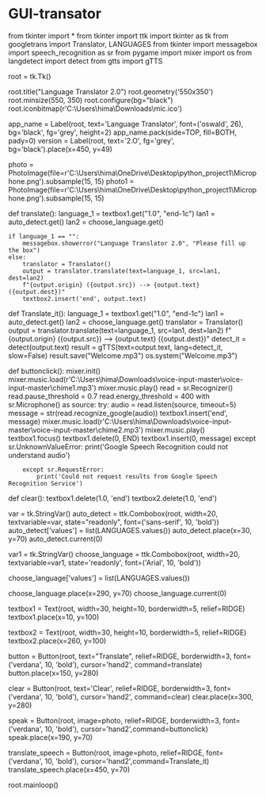 # GUI-transator

from tkinter import *
from tkinter import ttk
import tkinter as tk
from googletrans import Translator, LANGUAGES
from tkinter import messagebox
import speech_recognition as sr
from pygame import mixer
import os
from langdetect import detect
from gtts import gTTS

root = tk.Tk()

root.title("Language Translator 2.0")
root.geometry('550x350')
root.minsize(550, 350)
root.configure(bg="black")
root.iconbitmap(r'C:\Users\hima\Downloads\mic.ico')

app_name = Label(root, text='Language Translator', font=('oswald', 26), bg='black', fg='grey', height=2)
app_name.pack(side=TOP, fill=BOTH, pady=0)
version = Label(root, text='2.O', fg='grey', bg='black').place(x=450, y=49)

photo = PhotoImage(file=r'C:\Users\hima\OneDrive\Desktop\python_project1\Microphone.png').subsample(15, 15)
photo1 = PhotoImage(file=r'C:\Users\hima\OneDrive\Desktop\python_project1\Microphone.png').subsample(15, 15)

def translate():
    language_1 = textbox1.get("1.0", "end-1c")
    lan1 = auto_detect.get()
    lan2 = choose_language.get()

    if language_1 == "":
        messagebox.showerror("Language Translator 2.0", "Please fill up the box")
    else:
        translator = Translator()
        output = translator.translate(text=language_1, src=lan1, dest=lan2)
        f"{output.origin} ({output.src}) --> {output.text} ({output.dest})"
        textbox2.insert('end', output.text)


def Translate_it():
    language_1 = textbox1.get("1.0", "end-1c")
    lan1 = auto_detect.get()
    lan2 = choose_language.get()
    translator = Translator()
    output = translator.translate(text=language_1, src=lan1, dest=lan2)
    f"{output.origin} ({output.src}) --> {output.text} ({output.dest})"
    detect_it = detect(output.text)
    result = gTTS(text=output.text, lang=detect_it, slow=False)
    result.save("Welcome.mp3")
    os.system("Welcome.mp3")


def buttonclick():
    mixer.init()
    mixer.music.load(r'C:\Users\hima\Downloads\voice-input-master\voice-input-master\chime1.mp3')
    mixer.music.play()
    read = sr.Recognizer()
    read.pause_threshold = 0.7
    read.energy_threshold = 400
    with sr.Microphone() as source:
        try:
            audio = read.listen(source, timeout=5)
            message = str(read.recognize_google(audio))
            textbox1.insert('end', message)
            mixer.music.load(r'C:\Users\hima\Downloads\voice-input-master\voice-input-master\chime2.mp3')
            mixer.music.play()
            textbox1.focus()
            textbox1.delete(0, END)
            textbox1.insert(0, message)
        except sr.UnknownValueError:
            print('Google Speech Recognition could not understand audio')

        except sr.RequestError:
            print('Could not request results from Google Speech Recognition Service')


def clear():
    textbox1.delete(1.0, 'end')
    textbox2.delete(1.0, 'end')


var = tk.StringVar()
auto_detect = ttk.Combobox(root, width=20, textvariable=var, state="readonly", font=('sans-serif', 10, 'bold'))
auto_detect['values'] = list(LANGUAGES.values())
auto_detect.place(x=30, y=70)
auto_detect.current(0)

var1 = tk.StringVar()
choose_language = ttk.Combobox(root, width=20, textvariable=var1, state='readonly', font=('Arial', 10, 'bold'))

choose_language['values'] = list(LANGUAGES.values())

choose_language.place(x=290, y=70)
choose_language.current(0)

textbox1 = Text(root, width=30, height=10, borderwidth=5, relief=RIDGE)
textbox1.place(x=10, y=100)

textbox2 = Text(root, width=30, height=10, borderwidth=5, relief=RIDGE)
textbox2.place(x=260, y=100)

button = Button(root, text="Translate", relief=RIDGE, borderwidth=3, font=('verdana', 10, 'bold'), cursor='hand2', command=translate)
button.place(x=150, y=280)

clear = Button(root, text='Clear', relief=RIDGE, borderwidth=3, font=('verdana', 10, 'bold'), cursor='hand2', command=clear)
clear.place(x=300, y=280)

speak = Button(root, image=photo, relief=RIDGE, borderwidth=3, font=('verdana', 10, 'bold'), cursor='hand2',command=buttonclick)
speak.place(x=190, y=70)

translate_speech = Button(root, image=photo, relief=RIDGE, font=('verdana', 10, 'bold'), cursor='hand2',command=Translate_it)
translate_speech.place(x=450, y=70)

root.mainloop()
